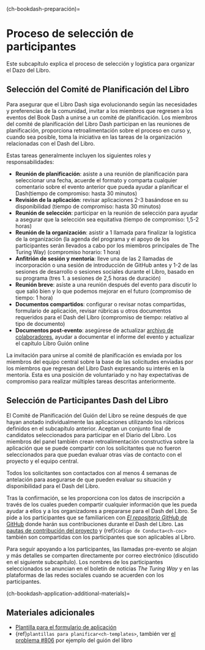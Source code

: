 (ch-bookdash-preparación)=
# Proceso de selección de participantes

Este subcapítulo explica el proceso de selección y logística para organizar el Dazo del Libro.

## Selección del Comité de Planificación del Libro

Para asegurar que el Libro Dash siga evolucionando según las necesidades y preferencias de la comunidad, invitar a los miembros que regresen a los eventos del Book Dash a unirse a un comité de planificación. Los miembros del comité de planificación del Libro Dash participan en las reuniones de planificación, proporciona retroalimentación sobre el proceso en curso y, cuando sea posible, toma la iniciativa en las tareas de la organización relacionadas con el Dash del Libro.

Estas tareas generalmente incluyen los siguientes roles y responsabilidades:
- **Reunión de planificación**: asiste a una reunión de planificación para seleccionar una fecha, acuerde el formato y comparta cualquier comentario sobre el evento anterior que pueda ayudar a planificar el Dash(tiempo de compromiso: hasta 30 minutos)
- **Revisión de la aplicación**: revisar aplicaciones 2-3 basándose en su disponibilidad (tiempo de compromiso: hasta 30 minutos)
- **Reunión de selección**: participar en la reunión de selección para ayudar a asegurar que la selección sea equitativa (tiempo de compromiso: 1,5-2 horas)
- **Reunión de la organización**: asistir a 1 llamada para finalizar la logística de la organización (la agenda del programa y el apoyo de los participantes serán llevados a cabo por los miembros principales de The Turing Way) (compromiso horario: 1 hora)
- **Anfitrión de sesión y mentoría**: lleve una de las 2 llamadas de incorporación o una sesión de introducción de GitHub antes y 1-2 de las sesiones de desarrollo o sesiones sociales durante el Libro, basado en su programa (tres 1. a sesiones de 2,5 horas de duración)
- **Reunión breve**: asiste a una reunión después del evento para discutir lo que salió bien y lo que podemos mejorar en el futuro (compromiso de tiempo: 1 hora)
- **Documentos compartidos**: configurar o revisar notas compartidas, formulario de aplicación, revisar rúbricas u otros documentos requeridos para el Dash del Libro (compromiso de tiempo: relativo al tipo de documento)
- **Documentos post-evento**: asegúrese de actualizar [archivo de colaboradores](https://github.com/alan-turing-institute/the-turing-way/blob/main/contributors.md), ayudar a documentar el informe del evento y actualizar el capítulo Libro Guión online

La invitación para unirse al comité de planificación es enviada por los miembros del equipo central sobre la base de las solicitudes enviadas por los miembros que regresan del Libro Dash expresando su interés en la mentoría. Esta es una posición de voluntariado y no hay expectativas de compromiso para realizar múltiples tareas descritas anteriormente.

## Selección de Participantes Dash del Libro

El Comité de Planificación del Guión del Libro se reúne después de que hayan anotado individualmente las aplicaciones utilizando los rúbricos definidos en el subcapítulo anterior. Aceptan un conjunto final de candidatos seleccionados para participar en el Diario del Libro. Los miembros del panel también crean retroalimentación constructiva sobre la aplicación que se puede compartir con los solicitantes que no fueron seleccionados para que puedan evaluar otras vías de contacto con el proyecto y el equipo central.

Todos los solicitantes son contactados con al menos 4 semanas de antelación para asegurarse de que pueden evaluar su situación y disponibilidad para el Dash del Libro.

Tras la confirmación, se les proporciona con los datos de inscripción a través de los cuales pueden compartir cualquier información que les pueda ayudar a ellos y a los organizadores a prepararse para el Dash del Libro. Se pide a los participantes que se familiaricen con [_El repositorio GitHub_ de GitHub](https://github.com/alan-turing-institute/the-turing-way) donde harán sus contribuciones durante el Dash del Libro. Las [pautas de contribución del proyecto](https://github.com/alan-turing-institute/the-turing-way/blob/main/CONTRIBUTING.md) y {ref}`Código de Conducta<ch-coc>` también son compartidas con los participantes que son aplicables al Libro.

Para seguir apoyando a los participantes, las llamadas pre-evento se alojan y más detalles se comparten directamente por correo electrónico (discutido en el siguiente subcapítulo). Los nombres de los participantes seleccionados se anuncian en el boletín de noticias _The Turing Way_ y en las plataformas de las redes sociales cuando se acuerden con los participantes.

(ch-bookdash-application-additional-materials)=
## Materiales adicionales

- [Plantilla para el formulario de aplicación](https://docs.google.com/forms/d/14JbI_Xqr8vRWAidzcVFhB-5iITA6n9BOZ0RX_aSDauU/edit?usp=sharing)
- {ref}`plantillas para planificar<ch-templates>`, también ver [el problema #806](https://github.com/alan-turing-institute/the-turing-way/issues/806) por ejemplo del guión del libro
